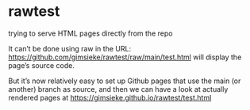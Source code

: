 # rawtest
trying to serve HTML pages directly from the repo

It can’t be done using raw in the URL: https://github.com/gimsieke/rawtest/raw/main/test.html will display the page’s source code.

But it’s now relatively easy to  set up Github pages that use the main (or another) branch as source, and then we can have a look at actually rendered pages at https://gimsieke.github.io/rawtest/test.html

